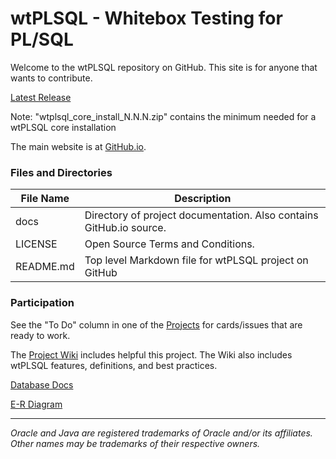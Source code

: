 # wtPLSQL - Whitebox Testing for PL/SQL

Welcome to the wtPLSQL repository on GitHub. This site is for anyone that wants to contribute.

[Latest Release](https://github.com/DDieterich/wtPLSQL/releases)

Note: "wtplsql_core_install_N.N.N.zip" contains the minimum needed for a wtPLSQL core installation

The main website is at [GitHub.io](https://ddieterich.github.io/wtPLSQL/).

### Files and Directories

File Name            | Description
---------------------|------------
docs                 | Directory of project documentation. Also contains GitHub.io source.
LICENSE              | Open Source Terms and Conditions.
README.md            | Top level Markdown file for wtPLSQL project on GitHub

### Participation

See the "To Do" column in one of the [Projects](https://github.com/DDieterich/wtPLSQL/projects) for cards/issues that are ready to work.

The [Project Wiki](https://github.com/DDieterich/wtPLSQL/wiki) includes helpful this project. The Wiki also includes wtPLSQL features, definitions, and best practices.

[Database Docs](https://ddieterich.github.io/wtPLSQL/core/DBDocs/index.html)

[E-R Diagram](https://ddieterich.github.io/wtPLSQL/core/ER_Diagrams.pdf)

---

_Oracle and Java are registered trademarks of Oracle and/or its affiliates. Other names may be trademarks of their respective owners._
